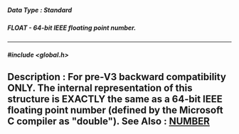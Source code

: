 ##### Data Type : Standard
##### FLOAT - 64-bit IEEE floating point number. 
---
##### #include <global.h>
**Description :**
For pre-V3 backward compatibility ONLY.
The internal representation of this structure is EXACTLY the same as a 64-bit 
IEEE floating point number (defined by the Microsoft C compiler as "double").
**See Also :**
[NUMBER](D:/md_files/NUMBER.md)
---

